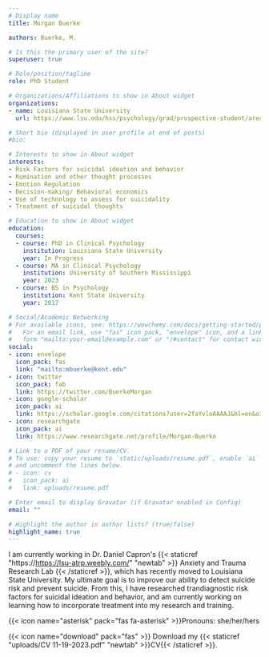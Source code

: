 ```yaml
---
# Display name
title: Morgan Buerke

authors: Buerke, M.

# Is this the primary user of the site?
superuser: true

# Role/position/tagline
role: PhD Student

# Organizations/Affiliations to show in About widget
organizations:
- name: Louisiana State University
  url: https://www.lsu.edu/hss/psychology/grad/prospective-student/areas-of-specialization/clinical.php

# Short bio (displayed in user profile at end of posts)
#bio:

# Interests to show in About widget
interests:
- Risk Factors for suicidal ideation and behavior
- Rumination and other thought processes
- Emotion Regulation
- Decision-making/ Behavioral economics
- Use of technology to assess for suicidality
- Treatment of suicidal thoughts

# Education to show in About widget
education:
  courses:
  - course: PhD in Clinical Psychology
    institution: Louisiana State University
    year: In Progress
  - course: MA in Clinical Psychology
    institution: University of Southern Mississippi
    year: 2023
  - course: BS in Psychology
    institution: Kent State University
    year: 2017

# Social/Academic Networking
# For available icons, see: https://wowchemy.com/docs/getting-started/page-builder/#icons
#   For an email link, use "fas" icon pack, "envelope" icon, and a link in the
#   form "mailto:your-email@example.com" or "/#contact" for contact widget.
social:
- icon: envelope
  icon_pack: fas
  link: "mailto:mbuerke@kent.edu"
- icon: twitter
  icon_pack: fab
  link: https://twitter.com/BuerkeMorgan
- icon: google-scholar
  icon_pack: ai
  link: https://scholar.google.com/citations?user=2faYvloAAAAJ&hl=en&oi=ao
- icon: researchgate
  icon_pack: ai
  link: https://www.researchgate.net/profile/Morgan-Buerke

# Link to a PDF of your resume/CV.
# To use: copy your resume to `static/uploads/resume.pdf`, enable `ai` icons in `params.toml`, 
# and uncomment the lines below.
# - icon: cv
#   icon_pack: ai
#   link: uploads/resume.pdf

# Enter email to display Gravatar (if Gravatar enabled in Config)
email: ""

# Highlight the author in author lists? (true/false)
highlight_name: true
---
```


 I am currently working in Dr. Daniel Capron's {{< staticref "https://https://lsu-atrp.weebly.com/" "newtab" >}} Anxiety and Trauma Research Lab {{< /staticref >}}, which has recently moved to Louisiana State University. My ultimate goal is to improve our ability to detect suicide risk and prevent suicide. From this, I have researched trandiagnostic risk factors for suicidal ideation and behavior, and am currently working on learning how to incorporate treatment into my research and training. 
 
 {{< icon name="asterisk" pack="fas fa-asterisk" >}}Pronouns: she/her/hers
 
 {{< icon name="download" pack="fas" >}} Download my {{< staticref "uploads/CV 11-19-2023.pdf" "newtab" >}}CV{{< /staticref >}}.
